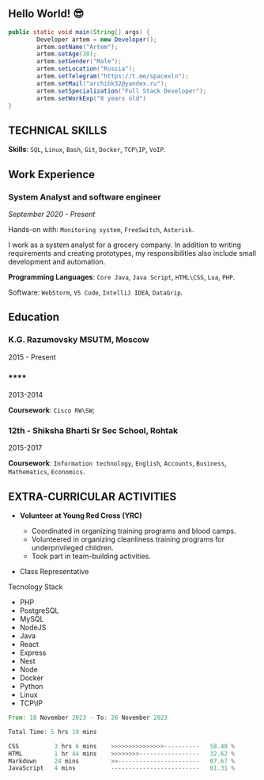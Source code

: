 ## Hello World! 😎


```JAVA
public static void main(String[] args) {
        Developer artem = new Developer();
        artem.setName("Artem");
        artem.setAge(30);
        artem.setGender("Male");
        artem.setLocation("Russia");
        artem.setTelegram("https://t.me/spacexln");
        artem.setMail("archibk32@yandex.ru");
        artem.setSpecialization("Full Stack Developer");
        artem.setWorkExp("8 years old")
}
```
## **TECHNICAL SKILLS**
**Skills**: `SQL`, `Linux`, `Bash`, `Git`, `Docker`, `TCP\IP`, `VoIP`.
## **Work Experience**
### **System Analyst and software engineer** 
*September 2020 - Present*

Hands-on with: `Monitoring system`, `FreeSwitch`, `Asterisk`.

I work as a system analyst for a grocery company. In addition to writing requirements and creating prototypes, my responsibilities also include small development and automation.

**Programming Languages**: `Core Java`, `Java Script`, `HTML\CSS`, `Lua`, `PHP`.

Software: `WebStorm`, `VS Code`, `IntelliJ IDEA`, `DataGrip`.

## **Education**
### **K.G. Razumovsky MSUTM, Moscow**
2015 - Present  

 ### **** 

 2013-2014

 **Coursework**: `Cisco RW\SW`;

  ### **12th - Shiksha Bharti Sr Sec School, Rohtak**

  2015-2017

 **Coursework**: `Information technology`, `English`, `Accounts`, `Business`, `Mathematics`, `Economics`.

## **EXTRA-CURRICULAR ACTIVITIES** 
- **Volunteer at Young Red Cross (YRC)**
  - Coordinated in organizing training programs and blood camps. 
  - Volunteered in organizing cleanliness training programs for underprivileged children.  
  - Took part in team-building activities.

- Class Representative




Tecnology Stack
- PHP
- PostgreSQL
- MySQL
- NodeJS
- Java
- React
- Express
- Nest
- Node
- Docker
- Python
- Linux
- TCP\IP
  



<!--START_SECTION:waka-->

```rust
From: 18 November 2023 - To: 26 November 2023

Total Time: 5 hrs 19 mins

CSS          3 hrs 6 mins    >>>>>>>>>>>>>>>----------   58.40 %
HTML         1 hr 44 mins    >>>>>>>>-----------------   32.62 %
Markdown     24 mins         >>-----------------------   07.67 %
JavaScript   4 mins          -------------------------   01.31 %
```

<!--END_SECTION:waka-->
